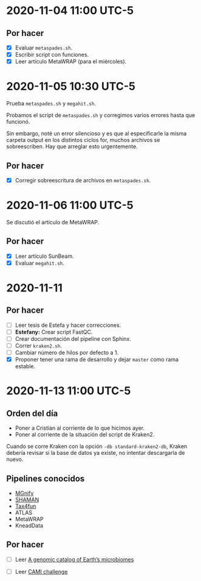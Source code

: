 # 2020-11-04 11:00 UTC-5

## Por hacer

- [x] Evaluar `metaspades.sh`.
- [x] Escribir script con funciones.
- [x] Leer artículo MetaWRAP (para el miércoles).

# 2020-11-05 10:30 UTC-5
Prueba `metaspades.sh` y `megahit.sh`.

Probamos el script de `metaspades.sh` y corregimos varios errores hasta que 
funcionó.

Sin embargo, noté un error silencioso y es que al especificarle la misma 
carpeta output en los distintos ciclos for, muchos archivos se sobreescriben. 
Hay que arreglar esto urgentemente.

## Por hacer

- [x] Corregir sobreescritura de archivos en `metaspades.sh`.

# 2020-11-06 11:00 UTC-5

Se discutió el artículo de MetaWRAP.

## Por hacer

- [x] Leer artículo SunBeam.
- [x] Evaluar `megahit.sh`.

# 2020-11-11

## Por hacer

- [ ] Leer tesis de Estefa y hacer correcciones.
- [ ] **Estefany:** Crear script FastQC.
- [ ] Crear documentación del pipeline con Sphinx.
- [ ] Correr `kraken2.sh`.
- [ ] Cambiar número de hilos por defecto a 1.
- [x] Proponer tener una rama de desarrollo y dejar `master` como rama estable.

# 2020-11-13 11:00 UTC-5

## Orden del día
- Poner a Cristian al corriente de lo que hicimos ayer.
- Poner al corriente de la situación del script de Kraken2.

Cuando se corre Kraken con la opción `-db standard-kraken2-db`, Kraken
debería revisar si la base de datos ya existe, no intentar descargarla de 
nuevo.

## Pipelines conocidos

- [MGnify](https://www.ebi.ac.uk/metagenomics/)
- [SHAMAN](https://www.biorxiv.org/content/10.1101/2019.12.18.880773v2)
- [Tax4fun](http://tax4fun.gobics.de/)
- ATLAS
- MetaWRAP
- KneadData

## Por hacer
- [ ] Leer [A genomic catalog of Earth’s microbiomes](https://www.nature.com/articles/s41587-020-0718-6)
- [ ] Leer [CAMI challenge](https://www.nature.com/articles/nmeth.4458)


















